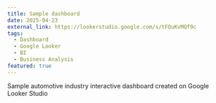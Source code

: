 ```yaml
---
title: Sample dashboard
date: 2025-04-23
external_link: https://lookerstudio.google.com/s/tFOuKvMQf9c
tags:
  - Dashboard
  - Google Looker
  - BI
  - Business Analysis
featured: true
---
```


Sample automotive industry interactive dashboard created on Google Looker Studio

<!--more-->
